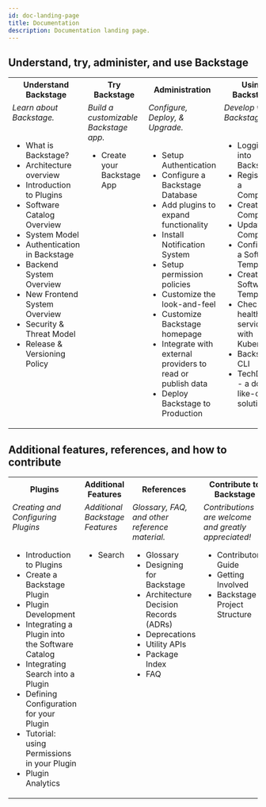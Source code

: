 ```yaml
---
id: doc-landing-page
title: Documentation
description: Documentation landing page.
---
```

## Understand, try, administer, and use Backstage
<table>
    <tr>
        <th>Understand Backstage</th>
        <th>Try Backstage</th>
        <th>Administration</th>
        <th>Using Backstage</th>
    </tr>
    <tr>
        <td valign=top><i>Learn about Backstage.</i><br><br>
            <ul>
                 <li>What is Backstage?</li>
                 <li>Architecture overview</li> 
                 <li>Introduction to Plugins</li>
                 <li>Software Catalog Overview</li>
                <li>System Model</li>
                <li>Authentication in Backstage</li>
                <li>Backend System Overview</li>
                <li>New Frontend System Overview</li> 
                <li>Security & Threat Model</li>
                <li>Release & Versioning Policy</li>
            </ul>
        </td>
        <td valign=top><i>Build a customizable Backstage app.</i><br>
            <ul>
                <li>Create your Backstage App</li>              
            </ul>           
         </td> 
         <td valign=top><i>Configure, Deploy, & Upgrade.</i><br><br>
          <ul>
                <li>Setup Authentication</li>
                <li>Configure a Backstage Database</li>
                <li>Add plugins to expand functionality</li>
                <li>Install Notification System</li>
                <li>Setup permission policies</li>
                <li>Customize the look-and-feel</li>
                <li>Customize Backstage homepage</li>
                <li>Integrate with external providers to read or publish data</li>
                <li>Deploy Backstage to Production</li>
         </ul>
        </td>
       <td valign=top><i>Develop with Backstage</i><br><br>         
            <ul>
               <li>Logging into Backstage</li>
               <li>Registering a Component</li>
               <li>Creating a Component</li>
               <li>Updating a Component</li>
               <li>Configuring a Software Template</li>
               <li>Creating a Software Template</li>
               <li>Check health of services with Kubernetes</li>
               <li>Backstage CLI</li>
               <li>TechDocs - a docs-like-code solution</li>
            </ul>
        </td>
    </tr>
</table>

## Additional features, references, and how to contribute
<table>
    <tr>
        <th>Plugins</th>
        <th>Additional Features</th>
        <th>References</th>
        <th>Contribute to Backstage</th>
    </tr>
    <tr>      
        <td valign=top><i>Creating and Configuring Plugins</i><br><br>
              <ul>
                   <li>Introduction to Plugins</li>
                   <li>Create a Backstage Plugin</li>
                   <li>Plugin Development</li>
                   <li>Integrating a Plugin into the Software Catalog</li>
                   <li>Integrating Search into a Plugin</li>
                   <li>Defining Configuration for your Plugin</li>
                   <li>Tutorial: using Permissions in your Plugin</li>
                   <li>Plugin Analytics</li>                  
              </ul>
        </td>
        <td valign=top><i>Additional Backstage Features</i><br><br>
             <ul>
                 <li>Search</li>
             </ul>
         </td>
        <td valign=top><i>Glossary, FAQ, and other reference material.</i><br>
             <ul>
                  <li>Glossary</li>
                  <li>Designing for Backstage</li>
                  <li>Architecture Decision Records (ADRs)</li>
                  <li>Deprecations</li>   
                  <li>Utility APIs</li>
                  <li>Package Index</li>
                  <li>FAQ</li>
            </ul>       
        </td>
        <td valign=top><i>Contributions are welcome and greatly appreciated!</i><br>
            <ul>
                 <li>Contributor's Guide</li>
                 <li>Getting Involved</li>
                 <li>Backstage Project Structure</li>
            </ul>
        </td>
    </tr>
</table>
